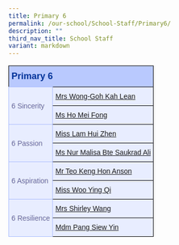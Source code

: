 ```yaml
---
title: Primary 6
permalink: /our-school/School-Staff/Primary6/
description: ""
third_nav_title: School Staff
variant: markdown
---
```

<style type="text/css">
.tg  {border-collapse:collapse;border-color:#aabcfe;border-spacing:0;}
.tg td{background-color:#e8edff;border-color:#aabcfe;border-style:solid;border-width:1px;color:#669;
  font-family:Arial, sans-serif;font-size:14px;overflow:hidden;padding:10px 5px;word-break:normal;}
.tg th{background-color:#b9c9fe;border-color:#aabcfe;border-style:solid;border-width:1px;color:#039;
  font-family:Arial, sans-serif;font-size:14px;font-weight:normal;overflow:hidden;padding:10px 5px;word-break:normal;}
.tg .tg-18eh{border-color:#000000;font-size:18px;font-weight:bold;text-align:center;vertical-align:middle}
.tg .tg-s25z{border-color:#000000;font-size:18px;text-align:left;vertical-align:top}
.tg .tg-73oq{border-color:#000000;text-align:left;vertical-align:top}
</style>

<table class="tg"><tbody>
<tr><th class="tg-s25z" rowspan="1" colspan="2"><b>Primary 6</b></th></tr>
<tr></tr><tr><td rowspan="2" colspan="1">6 Sincerity</td>
<td class="tg-73oq" rowspan="“1”" colspan="“1”"><a href="mailto:wong-goh_kah_lean@schools.gov.sg" rel="noopener noreferrer nofollow" target="_blank">Mrs Wong-Goh Kah Lean</a></td></tr>
<tr><td class="tg-73oq" rowspan="“1”" colspan="“1”"><a href="mailto:ho_mei_fong@schools.gov.sg" rel="noopener noreferrer nofollow" target="_blank">Ms Ho Mei Fong</a></td></tr>
<tr><td rowspan="2" colspan="1">6 Passion</td>
<td class="tg-73oq" rowspan="“1”" colspan="“1”"><a href="mailto:lam_hui_zhen@schools.gov.sg" rel="noopener noreferrer nofollow" target="_blank">Miss Lam Hui Zhen</a></td></tr>
<tr><td class="tg-73oq" rowspan="“1”" colspan="“1”"><a href="mailto:nur_malisa_s_a@schools.gov.sg" rel="noopener noreferrer nofollow" target="_blank">Ms Nur Malisa Bte Saukrad Ali</a></td></tr>
<tr><td rowspan="2" colspan="1">6 Aspiration</td>
<td class="tg-73oq" rowspan="“1”" colspan="“1”"><a href="mailto:teo_keng_hon@schools.gov.sg" rel="noopener noreferrer nofollow" target="_blank">Mr Teo Keng Hon Anson</a></td></tr>
<tr><td class="tg-73oq" rowspan="“1”" colspan="“1”"><a href="mailto:woo_ying_qi@schools.gov.sg" rel="noopener noreferrer nofollow" target="_blank">Miss Woo Ying Qi</a></td></tr>
<tr><td rowspan="2" colspan="1">6 Resilience</td>
<td class="tg-73oq" rowspan="“1”" colspan="“1”"><a href="mailto:tan_seok_ling_shirley@schools.gov.sg" rel="noopener noreferrer nofollow" target="_blank">Mrs Shirley Wang</a></td></tr>
<tr><td class="tg-73oq" rowspan="“1”" colspan="“1”"><a href="mailto:pang_siew_yin@schools.gov.sg" rel="noopener noreferrer nofollow" target="_blank">Mdm Pang Siew Yin</a></td></tr>
</tbody></table>

